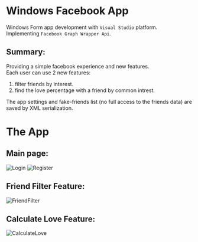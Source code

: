 # Windows Facebook App

Windows Form app development with ``Visual Studio`` platform.<br />
Implementing ``Facebook Graph Wrapper Api.``<br />

## Summary:
Providing a simple facebook experience and new features.<br />
Each user can use 2 new features:
1. filter friends by interest.
2. find the love percentage with a friend by common intrest.

The app settings and fake-friends list (no full access to the friends data) are saved by XML serialization.<br />

# The App
## Main page:
![Login](https://github.com/nqoy/Parking-Assist-AndroidApp/blob/main/Login.png)
![Register](https://github.com/nqoy/Parking-Assist-AndroidApp/blob/main/Register.png)

## Friend Filter Feature:
![FriendFilter](https://github.com/nqoy/Parking-Assist-AndroidApp/blob/main/Navigation.png)

## Calculate Love Feature:
![CalculateLove](https://github.com/nqoy/Parking-Assist-AndroidApp/blob/main/Map%26Markers.png)
